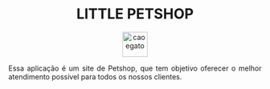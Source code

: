 <h1 align="center"> LITTLE PETSHOP </h1>


<div align="center">
    <img width= 50px title= caoegato src="![caoegato](https://github.com/Victor-Matoso/littlepetshop/assets/126249122/aa3cdec1-6871-478d-bbf6-06666671dbd5)
"/>
<div>


<p align="justify"> Essa aplicação é um site de Petshop, que tem objetivo oferecer o melhor atendimento possível para todos os nossos clientes.
 </p>

